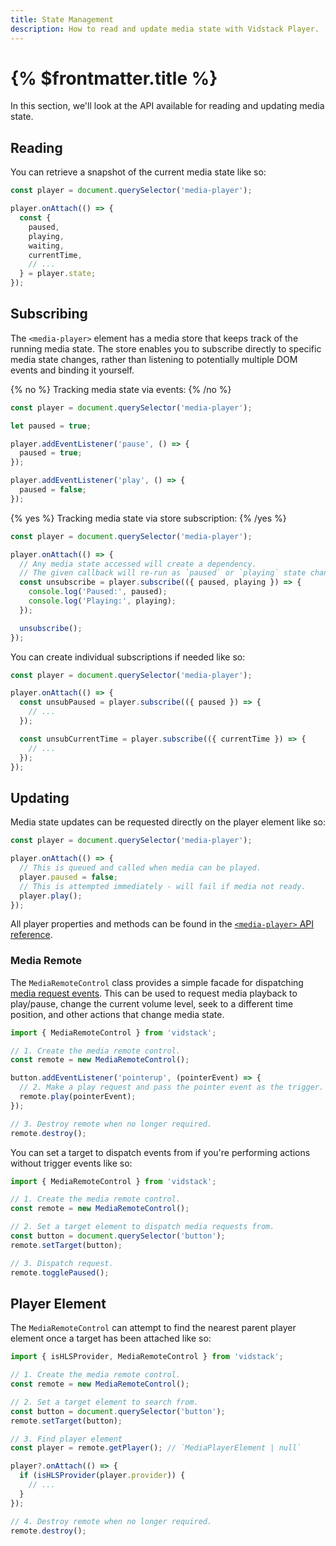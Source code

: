 ```yaml
---
title: State Management
description: How to read and update media state with Vidstack Player.
---
```


# {% $frontmatter.title %}

In this section, we'll look at the API available for reading and updating media state.

## Reading

You can retrieve a snapshot of the current media state like so:

```js
const player = document.querySelector('media-player');

player.onAttach(() => {
  const {
    paused,
    playing,
    waiting,
    currentTime,
    // ...
  } = player.state;
});
```

## Subscribing

The `<media-player>` element has a media store that keeps track of the running media state.
The store enables you to subscribe directly to specific media state changes, rather than
listening to potentially multiple DOM events and binding it yourself.

{% no %}
Tracking media state via events:
{% /no %}

```js
const player = document.querySelector('media-player');

let paused = true;

player.addEventListener('pause', () => {
  paused = true;
});

player.addEventListener('play', () => {
  paused = false;
});
```

{% yes %}
Tracking media state via store subscription:
{% /yes %}

```js
const player = document.querySelector('media-player');

player.onAttach(() => {
  // Any media state accessed will create a dependency.
  // The given callback will re-run as `paused` or `playing` state changes.
  const unsubscribe = player.subscribe(({ paused, playing }) => {
    console.log('Paused:', paused);
    console.log('Playing:', playing);
  });

  unsubscribe();
});
```

You can create individual subscriptions if needed like so:

```js
const player = document.querySelector('media-player');

player.onAttach(() => {
  const unsubPaused = player.subscribe(({ paused }) => {
    // ...
  });

  const unsubCurrentTime = player.subscribe(({ currentTime }) => {
    // ...
  });
});
```

## Updating

Media state updates can be requested directly on the player element like so:

```js
const player = document.querySelector('media-player');

player.onAttach(() => {
  // This is queued and called when media can be played.
  player.paused = false;
  // This is attempted immediately - will fail if media not ready.
  player.play();
});
```

All player properties and methods can be found in the [`<media-player>` API reference](/docs/player/components/layout/player/api).

### Media Remote

The `MediaRemoteControl` class provides a simple facade for dispatching
[media request events](/docs/player/core-concepts/events#request-events). This can be used to
request media playback to play/pause, change the current volume level, seek to a different time
position, and other actions that change media state.

```ts
import { MediaRemoteControl } from 'vidstack';

// 1. Create the media remote control.
const remote = new MediaRemoteControl();

button.addEventListener('pointerup', (pointerEvent) => {
  // 2. Make a play request and pass the pointer event as the trigger.
  remote.play(pointerEvent);
});

// 3. Destroy remote when no longer required.
remote.destroy();
```

You can set a target to dispatch events from if you're performing actions without trigger events
like so:

```ts
import { MediaRemoteControl } from 'vidstack';

// 1. Create the media remote control.
const remote = new MediaRemoteControl();

// 2. Set a target element to dispatch media requests from.
const button = document.querySelector('button');
remote.setTarget(button);

// 3. Dispatch request.
remote.togglePaused();
```

## Player Element

The `MediaRemoteControl` can attempt to find the nearest parent player element once a target has
been attached like so:

```ts
import { isHLSProvider, MediaRemoteControl } from 'vidstack';

// 1. Create the media remote control.
const remote = new MediaRemoteControl();

// 2. Set a target element to search from.
const button = document.querySelector('button');
remote.setTarget(button);

// 3. Find player element
const player = remote.getPlayer(); // `MediaPlayerElement | null`

player?.onAttach(() => {
  if (isHLSProvider(player.provider)) {
    // ...
  }
});

// 4. Destroy remote when no longer required.
remote.destroy();
```
